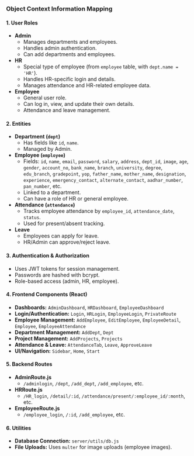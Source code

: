 
### Object Context Information Mapping

#### 1. **User Roles**
   - **Admin**
     - Manages departments and employees.
     - Handles admin authentication.
     - Can add departments and employees.
   - **HR**
     - Special type of employee (from `employee` table, with `dept.name = 'HR'`).
     - Handles HR-specific login and details.
     - Manages attendance and HR-related employee data.
   - **Employee**
     - General user role.
     - Can log in, view, and update their own details.
     - Attendance and leave management.

#### 2. **Entities**
   - **Department (`dept`)**
     - Has fields like `id`, `name`.
     - Managed by Admin.
   - **Employee (`employee`)**
     - Fields: `id`, `name`, `email`, `password`, `salary`, `address`, `dept_id`, `image`, `age`, `gender`, `account_no`, `bank_name`, `branch`, `university`, `degree`, `edu_branch`, `gradepoint`, `yop`, `father_name`, `mother_name`, `designation`, `experience`, `emergency_contact`, `alternate_contact`, `aadhar_number`, `pan_number`, etc.
     - Linked to a department.
     - Can have a role of HR or general employee.
   - **Attendance (`attendance`)**
     - Tracks employee attendance by `employee_id`, `attendance_date`, `status`.
     - Used for present/absent tracking.
   - **Leave**
     - Employees can apply for leave.
     - HR/Admin can approve/reject leave.

#### 3. **Authentication & Authorization**
   - Uses JWT tokens for session management.
   - Passwords are hashed with bcrypt.
   - Role-based access (admin, HR, employee).

#### 4. **Frontend Components (React)**
   - **Dashboards:** `AdminDashboard`, `HRDashboard`, `EmployeeDashboard`
   - **Login/Authentication:** `Login`, `HRLogin`, `EmployeeLogin`, `PrivateRoute`
   - **Employee Management:** `AddEmployee`, `EditEmployee`, `EmployeeDetail`, `Employee`, `EmployeeAttendance`
   - **Department Management:** `AddDept`, `Dept`
   - **Project Management:** `AddProjects`, `Projects`
   - **Attendance & Leave:** `AttendanceTab`, `Leave`, `ApproveLeave`
   - **UI/Navigation:** `Sidebar`, `Home`, `Start`

#### 5. **Backend Routes**
   - **AdminRoute.js**
     - `/adminlogin`, `/dept`, `/add_dept`, `/add_employee`, etc.
   - **HRRoute.js**
     - `/HR_login`, `/detail/:id`, `/attendance/present/:employee_id/:month`, etc.
   - **EmployeeRoute.js**
     - `/employee_login`, `/:id`, `/add_employee`, etc.

#### 6. **Utilities**
   - **Database Connection:** `server/utils/db.js`
   - **File Uploads:** Uses `multer` for image uploads (employee images).

